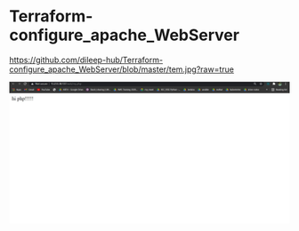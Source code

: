 # Terraform-configure_apache_WebServer

https://github.com/dileep-hub/Terraform-configure_apache_WebServer/blob/master/tem.jpg?raw=true

![mlops](https://github.com/dileep-hub/Terraform-configure_apache_WebServer/blob/master/tem.jpg?raw=true)
